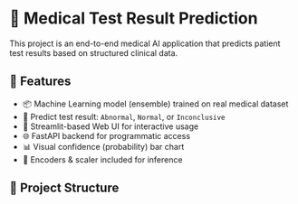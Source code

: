 # 🧬 Medical Test Result Prediction

This project is an end-to-end medical AI application that predicts patient test results based on structured clinical data.

## 🚀 Features

- 📦 Machine Learning model (ensemble) trained on real medical dataset
- 🧪 Predict test result: `Abnormal`, `Normal`, or `Inconclusive`
- 🎨 Streamlit-based Web UI for interactive usage
- 🌐 FastAPI backend for programmatic access
- 📊 Visual confidence (probability) bar chart
- 🔁 Encoders & scaler included for inference

## 📁 Project Structure
